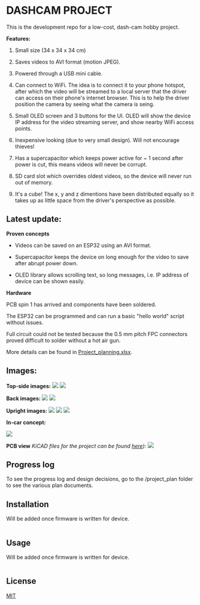 
# DASHCAM PROJECT

This is the development repo for a low-cost, dash-cam hobby project.

**Features:**

1. Small size (34 x 34 x 34 cm)

2. Saves videos to AVI format (motion JPEG).

3. Powered through a USB mini cable.

4. Can connect to WiFi. The idea is to connect it to your phone hotspot, after which the video will be streamed to a local server that the driver can access on their phone's internet browser. This is to help the driver position the camera by seeing what the camera is seing.

5. Small OLED screen and 3 buttons for the UI. OLED will show the device IP address for the video streaming server, and show nearby WiFi access points.

6. Inexpensive looking (due to very small design). Will not encourage thieves!

7. Has a supercapacitor which keeps power active for ~ 1 second after power is cut, this means videos will never be corrupt.

8. SD card slot which overrides oldest videos, so the device will never run out of memory. 

9. It's a cube! The x, y and z dimentions have been distributed equally so it takes up as little space from the driver's perspective as possible.

## Latest update:

**Proven concepts**

- Videos can be saved on an ESP32 using an AVI format.

- Supercapacitor keeps the device on long enough for the video to save after abrupt power down.

- OLED library allows scrolling text, so long messages, i.e. IP address of device can be shown easily. 

**Hardware**

PCB spin 1 has arrived and components have been soldered.

The ESP32 can be programmed and can run a basic "hello world" script without issues.

Full circuit could not be tested because the 0.5 mm pitch FPC connectors proved difficult to solder without a hot air gun.

More details can be found in [Project_planning.xlsx](https://github.com/jhancharler/dashcam/blob/master/project_plan/Project_planning.xlsx "Project_planning.xlsx").

## Images:


**Top-side images:**
<img src="images/front_step.PNG" >
<img src="images/top_view_edited.png" >


**Back images:**
<img src="images/back_step.PNG" >
<img src="images/bottom_view_edited.png" >


**Upright images:**
<img src="images/back_view_edited.png">
<img src="images/side_view.jpeg">
<img src="images/front_view_edited.jpeg">


**In-car concept:**

<img src="images/where_it_will_fit.png" >


**PCB view** 
*KiCAD files for the project can be found [here](https://github.com/jhancharler/dashcam/tree/master/hardware/schem_1)):
<img src="images/spin_1_pcb.PNG" >*

## Progress log

To see the progress log and design decisions, go to the /project_plan folder to see the various plan documents.

## Installation

Will be added once firmware is written for device.

```bash
```

## Usage

Will be added once firmware is written for device.

```python
```

## License
[MIT](https://choosealicense.com/licenses/mit/)
